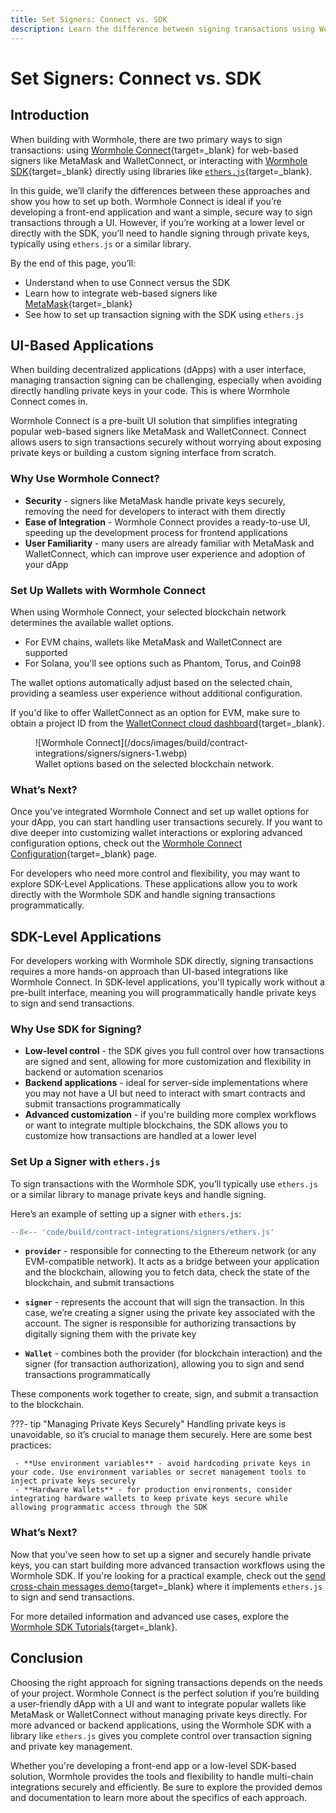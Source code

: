 ```yaml
---
title: Set Signers: Connect vs. SDK
description: Learn the difference between signing transactions using Wormhole Connect and the SDK, integrating MetaMask, WalletConnect, and ethers.js.
---
```


# Set Signers: Connect vs. SDK

## Introduction

When building with Wormhole, there are two primary ways to sign transactions: using [Wormhole Connect](/docs/build/applications/connect/){target=\_blank} for web-based signers like MetaMask and WalletConnect, or interacting with [Wormhole SDK](/docs/build/applications/wormhole-sdk/){target=\_blank} directly using libraries like [`ethers.js`](https://docs.ethers.org/v6/){target=\_blank}.

In this guide, we’ll clarify the differences between these approaches and show you how to set up both. Wormhole Connect is ideal if you’re developing a front-end application and want a simple, secure way to sign transactions through a UI. However, if you’re working at a lower level or directly with the SDK, you’ll need to handle signing through private keys, typically using `ethers.js` or a similar library.

By the end of this page, you’ll:

 - Understand when to use Connect versus the SDK
 - Learn how to integrate web-based signers like [MetaMask](https://metamask.io/){target=\_blank}
 - See how to set up transaction signing with the SDK using `ethers.js`

## UI-Based Applications

When building decentralized applications (dApps) with a user interface, managing transaction signing can be challenging, especially when avoiding directly handling private keys in your code. This is where Wormhole Connect comes in.

Wormhole Connect is a pre-built UI solution that simplifies integrating popular web-based signers like MetaMask and WalletConnect. Connect allows users to sign transactions securely without worrying about exposing private keys or building a custom signing interface from scratch.

### Why Use Wormhole Connect?

 - **Security** - signers like MetaMask handle private keys securely, removing the need for developers to interact with them directly
 - **Ease of Integration** - Wormhole Connect provides a ready-to-use UI, speeding up the development process for frontend applications
 - **User Familiarity** - many users are already familiar with MetaMask and WalletConnect, which can improve user experience and adoption of your dApp

### Set Up Wallets with Wormhole Connect

When using Wormhole Connect, your selected blockchain network determines the available wallet options.

 - For EVM chains, wallets like MetaMask and WalletConnect are supported
 - For Solana, you'll see options such as Phantom, Torus, and Coin98

The wallet options automatically adjust based on the selected chain, providing a seamless user experience without additional configuration.

If you'd like to offer WalletConnect as an option for EVM, make sure to obtain a project ID from the [WalletConnect cloud dashboard](https://cloud.reown.com/sign-in){target=\_blank}.

<figure markdown="span">
  ![Wormhole Connect](/docs/images/build/contract-integrations/signers/signers-1.webp)
  <figcaption>Wallet options based on the selected blockchain network.</figcaption>
</figure>

### What’s Next?

Once you've integrated Wormhole Connect and set up wallet options for your dApp, you can start handling user transactions securely. If you want to dive deeper into customizing wallet interactions or exploring advanced configuration options, check out the [Wormhole Connect Configuration](/docs/build/applications/connect/configuration/){target=\_blank} page.

For developers who need more control and flexibility, you may want to explore SDK-Level Applications. These applications allow you to work directly with the Wormhole SDK and handle signing transactions programmatically.

## SDK-Level Applications

For developers working with Wormhole SDK directly, signing transactions requires a more hands-on approach than UI-based integrations like Wormhole Connect. In SDK-level applications, you'll typically work without a pre-built interface, meaning you will programmatically handle private keys to sign and send transactions.

### Why Use SDK for Signing?

 - **Low-level control** - the SDK gives you full control over how transactions are signed and sent, allowing for more customization and flexibility in backend or automation scenarios
 - **Backend applications** - ideal for server-side implementations where you may not have a UI but need to interact with smart contracts and submit transactions programmatically
 - **Advanced customization** - if you're building more complex workflows or want to integrate multiple blockchains, the SDK allows you to customize how transactions are handled at a lower level

### Set Up a Signer with `ethers.js`

To sign transactions with the Wormhole SDK, you’ll typically use `ethers.js` or a similar library to manage private keys and handle signing.

Here’s an example of setting up a signer with `ethers.js`:

```javascript
--8<-- 'code/build/contract-integrations/signers/ethers.js'
```

 - **`provider`** - responsible for connecting to the Ethereum network (or any EVM-compatible network). It acts as a bridge between your application and the blockchain, allowing you to fetch data, check the state of the blockchain, and submit transactions

 - **`signer`** - represents the account that will sign the transaction. In this case, we’re creating a signer using the private key associated with the account. The signer is responsible for authorizing transactions by digitally signing them with the private key

 - **`Wallet`** - combines both the provider (for blockchain interaction) and the signer (for transaction authorization), allowing you to sign and send transactions programmatically

These components work together to create, sign, and submit a transaction to the blockchain.

???- tip "Managing Private Keys Securely"
    Handling private keys is unavoidable, so it’s crucial to manage them securely. Here are some best practices:

     - **Use environment variables** - avoid hardcoding private keys in your code. Use environment variables or secret management tools to inject private keys securely
     - **Hardware Wallets** - for production environments, consider integrating hardware wallets to keep private keys secure while allowing programmatic access through the SDK

### What’s Next?

Now that you’ve seen how to set up a signer and securely handle private keys, you can start building more advanced transaction workflows using the Wormhole SDK. If you're looking for a practical example, check out the [send cross-chain messages demo](https://github.com/wormhole-foundation/demo-wormhole-messaging/blob/a52860abfcdde62fe0abd259edfefce9cc3e726d/script/sendMessage.js#L24-L58){target=\_blank} where it implements `ethers.js` to sign and send transactions.

For more detailed information and advanced use cases, explore the [Wormhole SDK Tutorials](/docs/tutorials/messaging/){target=\_blank}.

## Conclusion

Choosing the right approach for signing transactions depends on the needs of your project. Wormhole Connect is the perfect solution if you’re building a user-friendly dApp with a UI and want to integrate popular wallets like MetaMask or WalletConnect without managing private keys directly. For more advanced or backend applications, using the Wormhole SDK with a library like `ethers.js` gives you complete control over transaction signing and private key management.

Whether you're developing a front-end app or a low-level SDK-based solution, Wormhole provides the tools and flexibility to handle multi-chain integrations securely and efficiently. Be sure to explore the provided demos and documentation to learn more about the specifics of each approach.